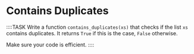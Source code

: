 # Contains Duplicates

::::TASK
Write a function `contains_duplicates(xs)` that checks if the list `xs` contains duplicates.
It returns `True` if this is the case, `False` otherwise.

Make sure your code is efficient.
::::
